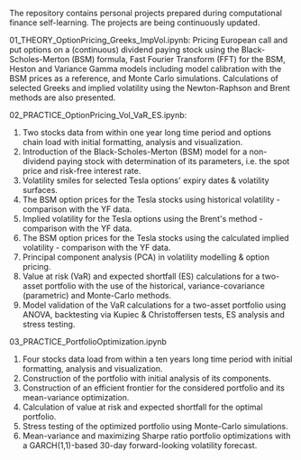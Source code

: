 The repository contains personal projects prepared during computational finance self-learning. The projects are being continuously updated.

01_THEORY_OptionPricing_Greeks_ImpVol.ipynb:
    Pricing European call and put options on a (continuous) dividend paying stock using the Black-Scholes-Merton (BSM) formula, Fast Fourier Transform (FFT) for the BSM, Heston and Variance Gamma models including model calibration with the BSM prices as a reference, and Monte Carlo simulations. Calculations of selected Greeks and implied volatility using the Newton-Raphson and Brent methods are also presented.
	
02_PRACTICE_OptionPricing_Vol_VaR_ES.ipynb:
  
1. Two stocks data from within one year long time period and options chain load with initial formatting, analysis and visualization.
2. Introduction of the Black-Scholes-Merton (BSM) model for a non-dividend paying stock with determination of its parameters, i.e. the spot price and risk-free interest rate.
3. Volatility smiles for selected Tesla options' expiry dates & volatility surfaces.
4. The BSM option prices for the Tesla stocks using historical volatility - comparison with the YF data.
5. Implied volatility for the Tesla options using the Brent's method - comparison with the YF data.
6. The BSM option prices for the Tesla stocks using the calculated implied volatility - comparison with the YF data.
7. Principal component analysis (PCA) in volatility modelling & option pricing.
8. Value at risk (VaR) and expected shortfall (ES) calculations for a two-asset portfolio with the use of the historical, variance-covariance (parametric) and Monte-Carlo methods.
9. Model validation of the VaR calculations for a two-asset portfolio using ANOVA, backtesting via Kupiec & Christoffersen tests, ES analysis and stress testing.


03_PRACTICE_PortfolioOptimization.ipynb

1. Four stocks data load from within a ten years long time period with initial formatting, analysis and visualization.
2. Construction of the portfolio with initial analysis of its components.
3. Construction of an efficient frontier for the considered portfolio and its mean-variance optimization.
4. Calculation of value at risk and expected shortfall for the optimal portfolio.
5. Stress testing of the optimized portfolio using Monte-Carlo simulations.
6. Mean-variance and maximizing Sharpe ratio portfolio optimizations with a GARCH(1,1)-based 30-day forward-looking volatility forecast.


